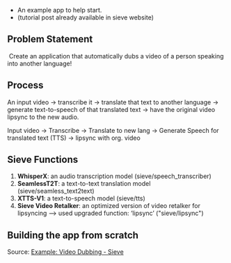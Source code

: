 - An example app to help start.
- (tutorial post already available in sieve website)

## Problem Statement
 Create an application that automatically dubs a video of a person speaking into another language!

## Process
An input video → transcribe it → translate that text to another language → generate text-to-speech of that translated text →  have the original video lipsync to the new audio.

Input video → Transcribe → Translate to new lang → Generate Speech for translated text (TTS) → lipsync with org. video

## Sieve Functions
1. **WhisperX**: an audio transcription model (sieve/speech_transcriber)
2. **SeamlessT2T**: a text-to-text translation model (sieve/seamless_text2text)
3. **XTTS-V1**: a text-to-speech model (sieve/tts)
4. **Sieve Video Retalker**: an optimized version of video retalker for lipsyncing –> used upgraded function: ‘lipsync’ ("sieve/lipsync")

## Building the app from scratch
Source: [Example: Video Dubbing - Sieve](https://docs.sievedata.com/guide/examples/video-dubbing#building-the-app-from-scratch)

